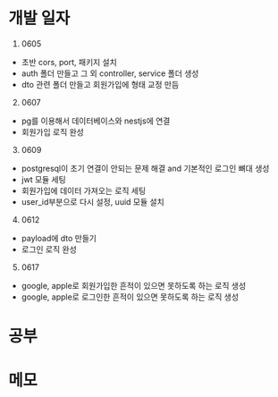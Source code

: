 # 개발 일자

1. 0605

  - 초반 cors, port, 패키지 설치 
  - auth 폴더 만들고 그 외 controller, service 폴더 생성
  - dto 관련 폴더 만들고 회원가입에 형태 교정 만듬

2. 0607

  - pg를 이용해서 데이터베이스와 nestjs에 연결
  - 회원가입 로직 완성

3. 0609

  - postgresql이 초기 연결이 안되는 문제 해결 and 기본적인 로그인 뼈대 생성
  - jwt 모듈 세팅 
  - 회원가입에 데이터 가져오는 로직 세팅
  - user_id부분으로 다시 설정, uuid 모듈 설치

4. 0612

  - payload에 dto 만들기
  - 로그인 로직 완성

5. 0617

  - google, apple로 회원가입한 흔적이 있으면 못하도록 하는 로직 생성
  - google, apple로 로그인한 흔적이 있으면 못하도록 하는 로직 생성

# 공부

# 메모

